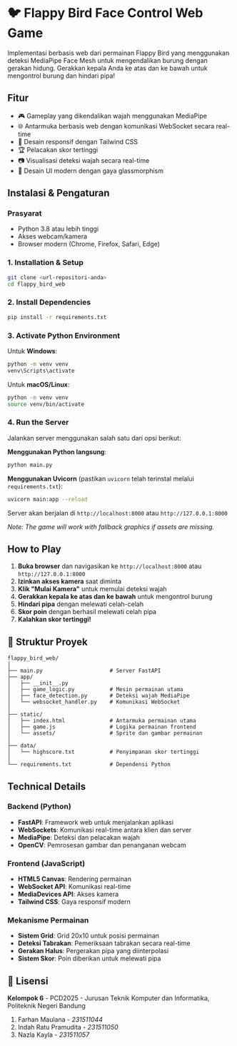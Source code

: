 # 🐦 Flappy Bird Face Control Web Game

Implementasi berbasis web dari permainan Flappy Bird yang menggunakan deteksi MediaPipe Face Mesh untuk mengendalikan burung dengan gerakan hidung. Gerakkan kepala Anda ke atas dan ke bawah untuk mengontrol burung dan hindari pipa!

##  Fitur

- 🎮 Gameplay yang dikendalikan wajah menggunakan MediaPipe
- 🌐 Antarmuka berbasis web dengan komunikasi WebSocket secara real-time
- 📱 Desain responsif dengan Tailwind CSS
- 🏆 Pelacakan skor tertinggi
- 📷 Visualisasi deteksi wajah secara real-time
- 🎨 Desain UI modern dengan gaya glassmorphism

##  Instalasi & Pengaturan

### Prasyarat
- Python 3.8 atau lebih tinggi
- Akses webcam/kamera
- Browser modern (Chrome, Firefox, Safari, Edge)

### 1. Installation & Setup
```bash
git clone <url-repositori-anda>
cd flappy_bird_web
```

### 2. Install Dependencies
```bash
pip install -r requirements.txt
```

### 3. Activate Python Environment
Untuk **Windows**:
```bash
python -m venv venv
venv\Scripts\activate
```

Untuk **macOS/Linux**:
```bash
python -m venv venv
source venv/bin/activate
```

### 4. Run the Server
Jalankan server menggunakan salah satu dari opsi berikut:

**Menggunakan Python langsung**:
```bash
python main.py
```

**Menggunakan Uvicorn** (pastikan `uvicorn` telah terinstal melalui `requirements.txt`):
```bash
uvicorn main:app --reload
```

Server akan berjalan di `http://localhost:8000` atau `http://127.0.0.1:8000`

*Note: The game will work with fallback graphics if assets are missing.*

## How to Play

1. **Buka browser** dan navigasikan ke `http://localhost:8000` atau `http://127.0.0.1:8000`
2. **Izinkan akses kamera** saat diminta
3. **Klik "Mulai Kamera"** untuk memulai deteksi wajah
4. **Gerakkan kepala ke atas dan ke bawah** untuk mengontrol burung
5. **Hindari pipa** dengan melewati celah-celah
6. **Skor poin** dengan berhasil melewati celah pipa
7. **Kalahkan skor tertinggi!**

## 📁 Struktur Proyek

```
flappy_bird_web/
│
├── main.py                     # Server FastAPI
├── app/
│   ├── __init__.py
│   ├── game_logic.py           # Mesin permainan utama
│   ├── face_detection.py       # Deteksi wajah MediaPipe
│   └── websocket_handler.py    # Komunikasi WebSocket
│
├── static/
│   ├── index.html              # Antarmuka permainan utama
│   ├── game.js                 # Logika permainan frontend
│   └── assets/                 # Sprite dan gambar permainan
│
├── data/
│   └── highscore.txt           # Penyimpanan skor tertinggi
│
└── requirements.txt            # Dependensi Python
```

## Technical Details

### Backend (Python)
- **FastAPI**: Framework web untuk menjalankan aplikasi
- **WebSockets**: Komunikasi real-time antara klien dan server
- **MediaPipe**: Deteksi dan pelacakan wajah
- **OpenCV**: Pemrosesan gambar dan penanganan webcam

### Frontend (JavaScript)
- **HTML5 Canvas**: Rendering permainan
- **WebSocket API**: Komunikasi real-time
- **MediaDevices API**: Akses kamera
- **Tailwind CSS**: Gaya responsif modern

### Mekanisme Permainan
- **Sistem Grid**: Grid 20x10 untuk posisi permainan
- **Deteksi Tabrakan**: Pemeriksaan tabrakan secara real-time
- **Gerakan Halus**: Pergerakan pipa yang diinterpolasi
- **Sistem Skor**: Poin diberikan untuk melewati pipa

## 📄 Lisensi

**Kelompok 6** - PCD2025 - Jurusan Teknik Komputer dan Informatika, Politeknik Negeri Bandung 
1. Farhan Maulana - *231511044*
2. Indah Ratu Pramudita - *231511050*
3. Nazla Kayla - *231511057*
